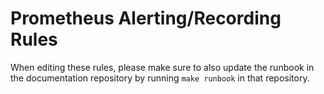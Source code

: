 # Prometheus Alerting/Recording Rules

When editing these rules, please make sure to also update the
runbook in the documentation repository by running
`make runbook` in that repository.
